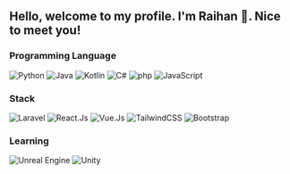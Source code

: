 ## Hello, welcome to my profile. I'm Raihan 👋. Nice to meet you!

### Programming Language
<p>
  <img alt="Python" src="https://img.shields.io/badge/python%20-%2314354C.svg?&style=for-the-badge&logo=python&logoColor=yellow"/>
  <img alt="Java" src="https://img.shields.io/badge/java%20-%2314354C.svg?&style=for-the-badge&logo=java&logoColor=white"/>
  <img alt="Kotlin" src="https://img.shields.io/badge/kotlin%20-%2314354C.svg?&style=for-the-badge&logo=kotlin&logoColor=white"/>
  <img alt="C#" src="https://img.shields.io/badge/CSharp%20-%2314354C.svg?&style=for-the-badge&logo=c#&logoColor=white"/>
  <img alt="php" src="https://img.shields.io/badge/php%20-%2314354C.svg?&style=for-the-badge&logo=php&logoColor=blue"/>
  <img alt="JavaScript" src="https://img.shields.io/badge/javascript%20-%2314354C.svg?&style=for-the-badge&logo=javascript&logoColor=%23F7DF1E"/>
</p>

### Stack
<p>
  <img alt="Laravel" src="https://img.shields.io/badge/laravel%20-%2314354C.svg?&style=for-the-badge&logo=laravel&logoColor=red"/>
  <img alt="React.Js" src="https://img.shields.io/badge/react%20-%2314354C.svg?&style=for-the-badge&logo=react&logoColor=blue"/>
  <img alt="Vue.Js" src="https://img.shields.io/badge/vuejs%20-%2314354C.svg?&style=for-the-badge&logo=vue.js&logoColor=white"/>
  <img alt="TailwindCSS" src="https://img.shields.io/badge/tailwindcss%20-%2314354C.svg?&style=for-the-badge&logo=tailwind%20css&logoColor=white"/>
  <img alt="Bootstrap" src="https://img.shields.io/badge/bootstrap%20-%2314354C.svg?&style=for-the-badge&logo=bootstrap&logoColor=white"/>
</p>

<!-- <p>
  <img alt="MySql" src="https://img.shields.io/badge/MySql%20-%2314354C.svg?&style=for-the-badge&logo=mysql&logoColor=white"/>
  <img alt="PostgreSQL" src="https://img.shields.io/badge/postgresql%20-%2314354C.svg?&style=for-the-badge&logo=postgresql&logoColor=white"/>
  <img alt="MSSQL" src="https://img.shields.io/badge/mssql%20-%2314354C.svg?&style=for-the-badge&logo=sqlsrv&logoColor=white"/>
  <img alt="Unity" src="https://img.shields.io/badge/unity%20-%2314354C.svg?&style=for-the-badge&logo=unity&logoColor=white"/>
  <img alt="Android Studio" src="https://img.shields.io/badge/AndroidS%20tudio%20-%2314354C.svg?&style=for-the-badge&logo=android&logoColor=white"/>
  <img alt="Adobe XD" src="https://img.shields.io/badge/Android%20Studio%20-%2314354C.svg?&style=for-the-badge&logo=adobe%20xd&logoColor=white"/>
  <img alt="Affinity Designer" src="https://img.shields.io/badge/Affinity%20Designer%20-%2314354C.svg?&style=for-the-badge&logo=affinity%20designer&logoColor=white"/>
  <img alt="Illustrator" src="https://img.shields.io/badge/Adobe%20Illustrator%20-%2314354C.svg?&style=for-the-badge&logo=adobe%20illustrator&logoColor=white"/>
</p> -->

### Learning
<p>
   <img alt="Unreal Engine" src="https://img.shields.io/badge/unreal_engine 4%20-%2314354C.svg?&style=for-the-badge&logo=unrealengine&logoColor=white"/>
   <img alt="Unity" src="https://img.shields.io/badge/unity%20-%2314354C.svg?&style=for-the-badge&logo=unity&logoColor=white"/>
</p>
